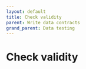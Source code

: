 ```yaml
---
layout: default
title: Check validity
parent: Write data contracts
grand_parent: Data testing
---
```

# Check validity